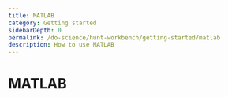 ```yaml
---
title: MATLAB
category: Getting started
sidebarDepth: 0
permalink: /do-science/hunt-workbench/getting-started/matlab
description: How to use MATLAB
---
```


# MATLAB

<!-- 

- how does it work with MATLAB License
- tips for MATLAB usage

-->
